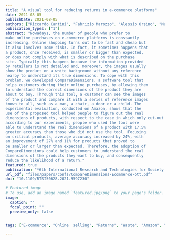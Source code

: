 ```yaml
---
title: "A visual tool for reducing returns in e-commerce platforms"
date: 2021-08-05
publishDate: 2021-08-05
authors: ["Riccardo Cantini", "Fabrizio Marozzo", "Alessio Orsino", "Martina Passarelli", "Paolo Trunfio"]
publication_types: ["1"]
abstract: "Nowadays, the number of people who prefer to
make online purchases on e-commerce platforms is constantly
increasing. Online shopping turns out to be fast and cheap but
it also involves some risks. In fact, it sometimes happens that
a product, once received, is smaller or bigger than expected,
or does not comply with what is described on the purchase
site. Typically this happens because the information provided
by retailers is not detailed and, moreover, the images usually
show the product on a white background without any reference
nearby to understand its true dimensions. To cope with this
problem, we developed CompareDimensions, a software tool that
helps customers during their online purchases, by allowing them
to understand the correct dimensions of the product they are
about to buy. Through this tool, a customer can see the images
of the product and compare it with a series of reference images
known to all, such as a man, a chair, a door or a child. The
experimental evaluation, conducted on Amazon, shows that the
use of the proposed tool helped people to figure out the real
dimensions of products, with respect to the case in which only cut-out images and textual descriptions are provided. In particular,
according to our experiments, people who used the tool were
able to understand the real dimensions of a product with 17.5%
greater accuracy than those who did not use the tool. Focusing
on critical products, average accuracy increased by 24%, with
an improvement of 27% and 11% for products that proved to
be smaller or larger than expected. Therefore, the adoption of
CompareDimensions could help customers to understand the real
dimensions of the products they want to buy, and consequently
reduce the likelihood of a return."
featured: true
publication: "*6th International Research and Technologies for Society and Industry Innovation for a smart world (IEEE RTSI 2021), September 2021*"
url_pdf: "files/papers/confs/CompareDimensions-Ecommerce-ott.pdf"
doi: "10.1109/RTSI50628.2021.9597230"

# Featured image
# To use, add an image named `featured.jpg/png` to your page's folder. 
image:
  caption: ""
  focal_point: ""
  preview_only: false


tags: ["E-commerce", "Online  selling", "Returns", "Waste", "Amazon", "Product  dimensions"]

---
```

